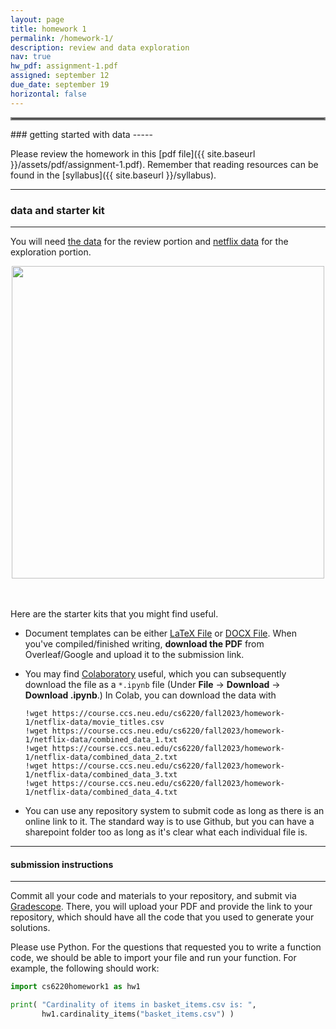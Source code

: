 ```yaml
---
layout: page
title: homework 1
permalink: /homework-1/
description: review and data exploration
nav: true
hw_pdf: assignment-1.pdf
assigned: september 12
due_date: september 19
horizontal: false
---
```


<hr style="border:2px solid gray">
### getting started with data
-----

Please review the homework in this [pdf file]({{ site.baseurl }}/assets/pdf/assignment-1.pdf). Remember that reading resources can be found in the [syllabus]({{ site.baseurl }}/syllabus).

-----
### data and starter kit
-----

You will need [the data](https://course.ccs.neu.edu/cs6220/fall2023/homework-1/) for the review portion and [netflix data](https://www.kaggle.com/datasets/netflix-inc/netflix-prize-data) for the exploration portion.

<center>
<img src="https://assets3.thrillist.com/v1/image/2677184/792x528/scale;webp=auto;jpeg_quality=60.jpg" width="500" height="auto">
</center>
<br>
<br>

Here are the starter kits that you might find useful.

* Document templates can be either [LaTeX File](https://www.overleaf.com/read/gbwryydmdjhv) or [DOCX File](https://docs.google.com/document/d/1Q8fpJo-gF_L0_TwUdw5E7x7faOAStK4n). When you've compiled/finished writing, **download the PDF** from Overleaf/Google and upload it to the submission link.

* You may find [Colaboratory](http://colab.research.google.com) useful, which you can subsequently download the file as a `*.ipynb` file (Under **File** &rarr; **Download** &rarr; **Download .ipynb**.) In Colab, you can download the data with 

  ```
  !wget https://course.ccs.neu.edu/cs6220/fall2023/homework-1/netflix-data/movie_titles.csv
  !wget https://course.ccs.neu.edu/cs6220/fall2023/homework-1/netflix-data/combined_data_1.txt
  !wget https://course.ccs.neu.edu/cs6220/fall2023/homework-1/netflix-data/combined_data_2.txt
  !wget https://course.ccs.neu.edu/cs6220/fall2023/homework-1/netflix-data/combined_data_3.txt
  !wget https://course.ccs.neu.edu/cs6220/fall2023/homework-1/netflix-data/combined_data_4.txt
  ```

* You can use any repository system to submit code as long as there is an online link to it. The standard way is to use Github, but you can have a sharepoint folder too as long as it's clear what each individual file is.

-----
#### submission instructions
-----

Commit all your code and materials to your repository, and submit via [Gradescope](https://www.gradescope.com/courses/583114). There, you will upload your PDF and provide the link to your repository, which should have all the code that you used to generate your solutions. 

Please use Python. For the questions that requested you to write a function code, we should be able to import your file and run your function. For example, the following should work:

```python
import cs6220homework1 as hw1

print( "Cardinality of items in basket_items.csv is: ",  
       hw1.cardinality_items("basket_items.csv") )
```

<!--
<br><br><br>
<hr style="border:2px solid gray">
#### project checkpoint
-----

Each week, there will be a checkpoint for you project so that you are on track to turn in the project at the end of the semester. In your homework this week, you will

* start surveying the available data (preferably *outside* of Kaggle). List three interesting datasets here.
* start introducing yourself to your classmates and seeing whether or not you'd like to form a team. List the names of three classmates that you've met.
-->
